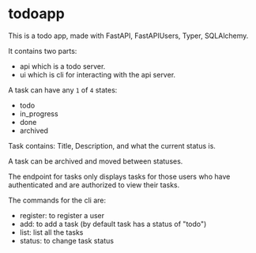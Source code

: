# todoapp
This is a todo app, made with FastAPI, FastAPIUsers, Typer, SQLAlchemy.

It contains two parts:
* api which is a todo server.
* ui which is cli for interacting with the api server.

A task can have any `1` of `4` states:
* todo
* in_progress
* done
* archived

Task contains: Title, Description, and what the current status is.

A task can be archived and moved between statuses.

The endpoint for tasks only displays tasks for those users who have authenticated and are authorized to view their tasks.

The commands for the cli are:
* register: to register a user
* add: to add a task (by default task has a status of "todo")
* list: list all the tasks
* status: to change task status